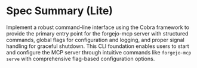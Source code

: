 # Spec Summary (Lite)

Implement a robust command-line interface using the Cobra framework to provide the primary entry point for the forgejo-mcp server with structured commands, global flags for configuration and logging, and proper signal handling for graceful shutdown. This CLI foundation enables users to start and configure the MCP server through intuitive commands like `forgejo-mcp serve` with comprehensive flag-based configuration options.